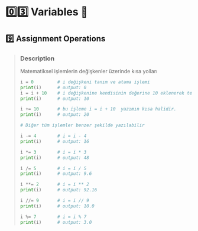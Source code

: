 # :zero::three: Variables :bookmark:
## :nine: Assignment Operations
> ### Description
> Matematiksel işlemlerin değişkenler üzerinde kısa yolları
> 
> ```` python
> i = 0         # i değişkeni tanım ve atama işlemi
> print(i)      # output: 0
> i = i + 10    # i değişkenine kendisinin değerine 10 eklenerek tekrar kendisine atanması
> print(i)      # output: 10
> 
> i += 10       # bu işleme i = i + 10  yazımın kısa halidir.
> print(i)      # output: 20
> 
> # Diğer tüm işlemler benzer şekilde yazılabilir
> 
> i -= 4        # i = i - 4
> print(i)      # output: 16
> 
> i *= 3        # i = i * 3
> print(i)      # output: 48
> 
> i /= 5        # i = i / 5
> print(i)      # output: 9.6
> 
> i **= 2       # i = i ** 2
> print(i)      # output: 92.16
> 
> i //= 9       # i = i // 9
> print(i)      # output: 10.0
> 
> i %= 7        # i = i % 7
> print(i)      # output: 3.0
> 
> ````